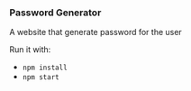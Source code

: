 ### Password Generator

A website that generate password for the user

Run it with:
+ `npm install`
+ `npm start`